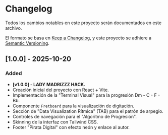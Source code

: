 # Changelog

Todos los cambios notables en este proyecto serán documentados en este archivo.

El formato se basa en [Keep a Changelog](https://keepachangelog.com/en/1.0.0/),
y este proyecto se adhiere a [Semantic Versioning](https://semver.org/spec/v2.0.0.html).

## [1.0.0] - 2025-10-20

### Added

-   **[v1.0.0] - LADY MADRIZZZ HACK.**
-   Creación inicial del proyecto con React + Vite.
-   Implementación de la "Terminal Visual" para la progresión Dm - C - F - Bb.
-   Componente `Fretboard` para la visualización de digitación.
-   Sección de "Data Visualization Rítmica" (TAB) para el patrón de arpegio.
-   Controles de navegación para el "Algoritmo de Progresión".
-   Skinning de la interfaz con Tailwind CSS.
-   Footer "Pirata Digital" con efecto neón y enlace al autor.